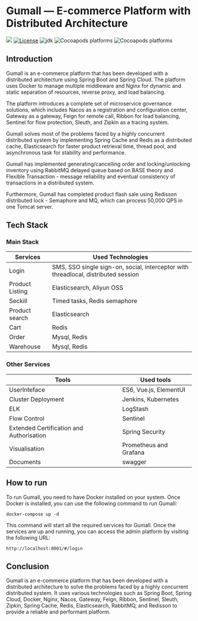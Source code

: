 # Gumall — E-commerce Platform with Distributed Architecture

![](/Users/edmundxie/Downloads/gumall/assets/building-passing-green.svg)   [![License](https://img.shields.io/badge/license-Apache%202-4EB1BA.svg)](https://www.apache.org/licenses/LICENSE-2.0.html)   ![jdk](https://img.shields.io/static/v1?label=JDK&message=11&color=blue)   ![Cocoapods platforms](https://img.shields.io/badge/SpringBoot-2.1.8%20RELEASE-green)   ![Cocoapods platforms](https://img.shields.io/badge/SpringCloud-Greenwich.SR3-green)

## Introduction
Gumall is an e-commerce platform that has been developed with a distributed architecture using Spring Boot and Spring Cloud. The platform uses Docker to manage multiple middleware and Nginx for dynamic and static separation of resources, reverse proxy, and load balancing.

The platform introduces a complete set of microservice governance solutions, which includes Nacos as a registration and configuration center, Gateway as a gateway, Feign for remote call, Ribbon for load balancing, Sentinel for flow protection, Sleuth, and Zipkin as a tracing system.

Gumall solves most of the problems faced by a highly concurrent distributed system by implementing Spring Cache and Redis as a distributed cache, Elasticsearch for faster product retrieval time, thread pool, and asynchronous task for stability and performance.

Gumall has implemented generating/cancelling order and locking/unlocking inventory using RabbitMQ delayed queue based on BASE theory and Flexible Transaction - message reliability and eventual consistency of transactions in a distributed system.

Furthermore, Gumall has completed product flash sale using Redisson distributed lock - Semaphore and MQ, which can process 50,000 QPS in one Tomcat server.

## Tech Stack

### Main Stack

| Services | Used Technologies                                     |
| -------- | -------- |
| Login | SMS, SSO single sign-on, social, interceptor with threadlocal, distributed session |
| Product Listing | Elasticsearch, Aliyun OSS |
| Seckill     | Timed tasks, Redis semaphore |
| Product search | Elasticsearch         |
| Cart         |  Redis        |
| Order        |  Mysql, Redis        |
| Warehouse    |  Mysql, Redis        |


### Other Services
| Tools | Used tools                                     |
| -------- | -------- |
| UserInteface | ES6, Vue.js, ElementUI |
| Cluster Deployment | Jenkins, Kubernetes |
| ELK | LogStash |
| Flow Control | Sentinel |
| Extended Certification and Authorisation | Spring Security |
| Visualisation | Prometheus and Grafana|
| Documents | swagger |


## How to run
To run Gumall, you need to have Docker installed on your system. Once Docker is installed, you can use the following command to run Gumall:

```
docker-compose up -d
```

This command will start all the required services for Gumall. Once the services are up and running, you can access the admin platform by visiting the following URL:
```
http://localhost:8001/#/login
```

## Conclusion
Gumall is an e-commerce platform that has been developed with a distributed architecture to solve the problems faced by a highly concurrent distributed system. It uses various technologies such as Spring Boot, Spring Cloud, Docker, Nginx, Nacos, Gateway, Feign, Ribbon, Sentinel, Sleuth, Zipkin, Spring Cache, Redis, Elasticsearch, RabbitMQ, and Redisson to provide a reliable and performant platform.